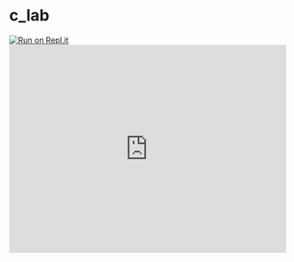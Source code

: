 # c_lab
[![Run on Repl.it](https://repl.it/badge/github/cjtim/c_lab)](https://repl.it/github/cjtim/c_lab)
<embed src="https://github.com/cjtim/c_lab/raw/master/Lab_Photo_1-6/_ALL_LAB_1_TO_6.pdf" width="500" height="375">

